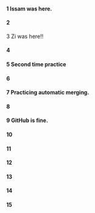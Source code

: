 #### 1 Issam was here.

#### 2

3 Zi was here!!
#### 4

#### 5 Second time practice
#### 6

#### 7 Practicing automatic merging. 
#### 8

#### 9 GitHub is fine.
#### 10

#### 11

#### 12

#### 13

#### 14

#### 15